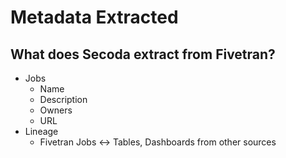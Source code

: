 # Metadata Extracted

## What does Secoda extract from Fivetran?

* Jobs
  * Name
  * Description
  * Owners
  * URL
* Lineage
  * Fivetran Jobs <-> Tables, Dashboards from other sources

